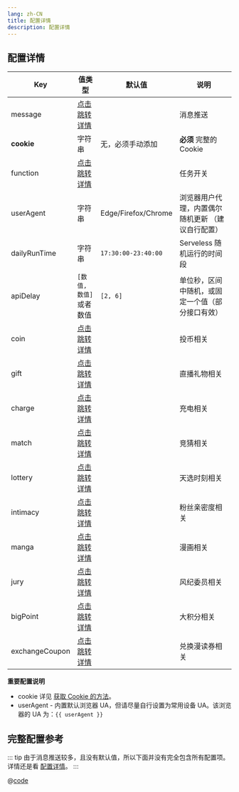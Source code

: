 ```yaml
---
lang: zh-CN
title: 配置详情
description: 配置详情
---
```


## 配置详情

| Key            | 值类型                               | 默认值              | 说明                                              |
| -------------- | ------------------------------------ | ------------------- | ------------------------------------------------- |
| message        | [点击跳转详情](./message.md)         |                     | 消息推送                                          |
| **cookie**     | 字符串                               | 无，必须手动添加    | **必须** 完整的 Cookie                            |
| function       | [点击跳转详情](./func.md)            |                     | 任务开关                                          |
| userAgent      | 字符串                               | Edge/Firefox/Chrome | 浏览器用户代理，内置偶尔随机更新 （建议自行配置） |
| dailyRunTime   | 字符串                               | `17:30:00-23:40:00` | Serveless 随机运行的时间段                        |
| apiDelay       | `[数值, 数值]`或者数值               | `[2, 6]`            | 单位秒，区间中随机，或固定一个值（部分接口有效）  |
| coin           | [点击跳转详情](./func.md#投币)       |                     | 投币相关                                          |
| gift           | [点击跳转详情](./func.md#直播间礼物) |                     | 直播礼物相关                                      |
| charge         | [点击跳转详情](./func.md#充电)       |                     | 充电相关                                          |
| match          | [点击跳转详情](./func.md#竞猜)       |                     | 竞猜相关                                          |
| lottery        | [点击跳转详情](./func.md#天选时刻)   |                     | 天选时刻相关                                      |
| intimacy       | [点击跳转详情](./func.md#粉丝亲密度) |                     | 粉丝亲密度相关                                    |
| manga          | [点击跳转详情](./func.md#漫画任务)   |                     | 漫画相关                                          |
| jury           | [点击跳转详情](./func.md#风纪委员)   |                     | 风纪委员相关                                      |
| bigPoint       | [点击跳转详情](./func.md#大积分)     |                     | 大积分相关                                        |
| exchangeCoupon | [点击跳转详情](./func.md#兑换漫读券) |                     | 兑换漫读券相关                                    |

**重要配置说明**

- cookie 详见 [获取 Cookie 的方法](./get_value.md#获取-cookie-的方法)。
- userAgent - 内置默认浏览器 UA，但请尽量自行设置为常用设备 UA。该浏览器的 UA 为：<code>{{ userAgent }}</code>

## 完整配置参考

::: tip
由于消息推送较多，且没有默认值，所以下面并没有完全包含所有配置项。详情还是看 [配置详情](./func.md)。
:::

@[code](./all.json5)

<script setup>
import { ref, onMounted } from "vue";

const userAgent = ref('');

onMounted(() => {
  userAgent.value = navigator.userAgent;
});
</script>
